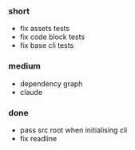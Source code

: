 ### short

- fix assets tests
- fix code block tests
- fix base cli tests

### medium

- dependency graph
- claude

### done

- pass src root when initialising cli
- fix readline

